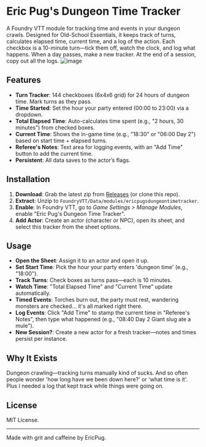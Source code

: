 # Eric Pug's Dungeon Time Tracker

A Foundry VTT module for tracking time and events in your dungeon crawls. 
Designed for Old-School Essentials, it keeps track of turns, calculates elapsed time, current time, and a log of the action. 
Each checkbox is a 10-minute turn—tick them off, watch the clock, and log what happens.
When a day passes, make a new tracker.
At the end of a session, copy out all the logs.
![image](https://github.com/user-attachments/assets/29257af2-cd2d-4b84-b24f-235adf16289c)

## Features
- **Turn Tracker**: 144 checkboxes (6x4x6 grid) for 24 hours of dungeon time. Mark turns as they pass.
- **Time Started**: Set the hour your party entered (00:00 to 23:00) via a dropdown.
- **Total Elapsed Time**: Auto-calculates time spent (e.g., "2 hours, 30 minutes") from checked boxes.
- **Current Time**: Shows the in-game time (e.g., "18:30" or "06:00 Day 2") based on start time + elapsed turns.
- **Referee's Notes**: Text area for logging events, with an "Add Time" button to add the current time.
- **Persistent**: All data saves to the actor’s flags.

## Installation
1. **Download**: Grab the latest zip from [Releases](https://github.com/EricPug/ericpugsdungeontimetracker/releases) (or clone this repo).
2. **Extract**: Unzip to `FoundryVTT/Data/modules/ericpugsdungeontimetracker`.
3. **Enable**: In Foundry VTT, go to *Game Settings > Manage Modules*, enable "Eric Pug's Dungeon Time Tracker".
4. **Add Actor**: Create an actor (character or NPC), open its sheet, and select this tracker from the sheet options.

## Usage
- **Open the Sheet**: Assign it to an actor and open it up.
- **Set Start Time**: Pick the hour your party enters 'dungeon time' (e.g., "18:00").
- **Track Turns**: Check boxes as turns pass—each is 10 minutes.
- **Watch Time**: "Total Elapsed Time" and "Current Time" update automatically.
- **Timed Events**: Torches burn out, the party must rest, wandering monsters are checked... it's all marked right there.
- **Log Events**: Click "Add Time" to stamp the current time in "Referee's Notes", then type what happened (e.g., "08:40 Day 2 Giant slug ate a mule").
- **New Session?**: Create a new actor for a fresh tracker—notes and times persist per instance.

## Why It Exists
Dungeon crawling—tracking turns manually kind of sucks. And so often people wonder 'how long have we been down here?' or 'what time is it'. Plus I needed a log that kept track while things were going on.

## License
MIT License.

---
Made with grit and caffeine by EricPug.

